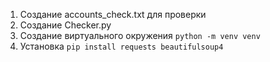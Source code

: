 1. Создание accounts_check.txt для проверки
2. Создание Checker.py
3. Создание виртуального окружения 
`python -m venv venv`
4. Установка 
`pip install requests beautifulsoup4`